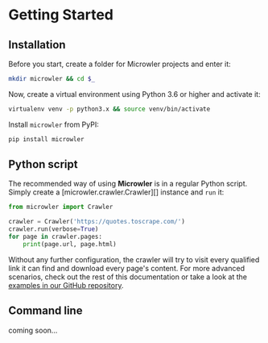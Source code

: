 # Getting Started

## Installation
Before you start, create a folder for Microwler projects and enter it:
```bash
mkdir microwler && cd $_
```

Now, create a virtual environment using Python 3.6 or higher and activate it:
```bash
virtualenv venv -p python3.x && source venv/bin/activate
```

Install `microwler` from PyPI:
```bash
pip install microwler
```

## Python script
The recommended way of using **Microwler** is in a regular Python script. Simply create a [microwler.crawler.Crawler][]
instance and `run` it:

```python
from microwler import Crawler

crawler = Crawler('https://quotes.toscrape.com/')
crawler.run(verbose=True)
for page in crawler.pages:
    print(page.url, page.html)
```
Without any further configuration, the crawler will try to visit every qualified link it can find and download
every page's content. For more advanced scenarios, check out the rest of this documentation or take a look at the
[examples in our GitHub repository]('https://github.com/INNOVINATI/microwler/tree/master/examples').

## Command line
coming soon...
